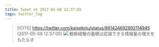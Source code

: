 ```yaml
---
title: Tweet at 2017-05-08 12:37:05
tags: twitter_log
---
```


> [!CITE] https://twitter.com/kaisekiriu/status/861424692892114945 (2017-05-08 12:37:05)
> ![](https://twitter.com/kaisekiriu/status/861424692892114945)
> 観察経験の蓄積は認識できる情報量の増大をもたらす
